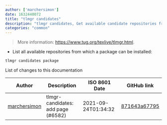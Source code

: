 ```yaml
---
author: ['marchersimon']
date: 1632440072
title: "tlmgr candidates"
description: "tlmgr candidates, Get available candidate repositories from which a TeX Live package can be installed."
categories: "common"
---
```

> More information: <https://www.tug.org/texlive/tlmgr.html>.

- List all available repositories from which a package can be installed:

```bash
tlmgr candidates package
```
List of changes to this documentation


Author | Description | ISO 8601 Date | GitHub link
------|-----|-----|-----
[marchersimon](mailto:50295997+marchersimon@users.noreply.github.com) | tlmgr-candidates: add page (#6582) | 2021-09-24T01:34:32 | [871643a67795](https://github.com/tldr-pages/tldr/commit/871643a677954166631c49f748cfa8c107a2dfd6)

